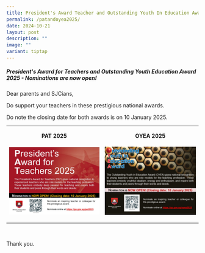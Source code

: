 ```yaml
---
title: President's Award Teacher and Outstanding Youth In Education Award 2025
permalink: /patandoyea2025/
date: 2024-10-21
layout: post
description: ""
image: ""
variant: tiptap
---
```

<h5>President's Award for Teachers and Outstanding Youth Education Award 2025 - Nominations are now open!</h5>
<p>Dear parents and SJCians,</p>
<p>Do support your teachers in these prestigious national awards.</p>
<p>Do note the closing date for both awards is on 10 January 2025.</p>
<table style="minWidth: 50px">
<colgroup>
<col>
<col>
</colgroup>
<tbody>
<tr>
<th rowspan="1" colspan="1">
<p>PAT 2025</p>
</th>
<th rowspan="1" colspan="1">
<p>OYEA 2025</p>
</th>
</tr>
<tr>
<td rowspan="1" colspan="1">
<div class="isomer-image-wrapper">
<img style="width: 100%" height="auto" width="100%" alt="" src="/images/News and Events/Announcements/pat_2025.jpg">
</div>
<p></p>
</td>
<td rowspan="1" colspan="1">
<div class="isomer-image-wrapper">
<img style="width: 100%" height="auto" width="100%" alt="" src="/images/News and Events/Announcements/oyea_2025.jpg">
</div>
<p></p>
</td>
</tr>
</tbody>
</table>
<p>&nbsp;</p>
<p>Thank you.</p>